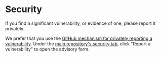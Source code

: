 # Security

If you find a significant vulnerability, or evidence of one, please report it privately.

We prefer that you use the
[GitHub mechanism for privately reporting a vulnerability](https://docs.github.com/en/code-security/security-advisories/guidance-on-reporting-and-writing/privately-reporting-a-security-vulnerability#privately-reporting-a-security-vulnerability).
Under the
[main repository's security tab](https://github.com/reactive-firewall/multicast/security), click
"Report a vulnerability" to open the advisory form.
